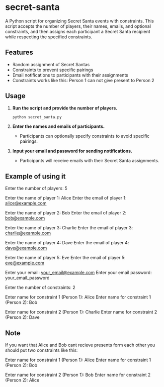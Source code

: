 # secret-santa
A Python script for organizing Secret Santa events with constraints. This script accepts the number of players, their names, emails, and optional constraints, and then assigns each participant a Secret Santa recipient while respecting the specified constraints.

## Features

- Random assignment of Secret Santas
- Constraints to prevent specific pairings
- Email notifications to participants with their assignments
- Constraints works like this: Person 1 can not give present to Person 2

## Usage

1. **Run the script and provide the number of players.**
    ```bash
    python secret_santa.py
    ```

2. **Enter the names and emails of participants.**
    - Participants can optionally specify constraints to avoid specific pairings.

3. **Input your email and password for sending notifications.**
    - Participants will receive emails with their Secret Santa assignments.

## Example of using it

Enter the number of players: 5

Enter the name of player 1: Alice
Enter the email of player 1: alice@example.com

Enter the name of player 2: Bob
Enter the email of player 2: bob@example.com

Enter the name of player 3: Charlie
Enter the email of player 3: charlie@example.com

Enter the name of player 4: Dave
Enter the email of player 4: dave@example.com

Enter the name of player 5: Eve
Enter the email of player 5: eve@example.com

Enter your email: your_email@example.com
Enter your email password: your_email_password

Enter the number of constraints: 2

Enter name for constraint 1 (Person 1): Alice
Enter name for constraint 1 (Person 2): Bob

Enter name for constraint 2 (Person 1): Charlie
Enter name for constraint 2 (Person 2): Dave

## Note
If you want that Alice and Bob cant recieve presents form each other you should put two constraints like this: 

Enter name for constraint 1 (Person 1): Alice
Enter name for constraint 1 (Person 2): Bob

Enter name for constraint 2 (Person 1): Bob
Enter name for constraint 2 (Person 2): Alice



